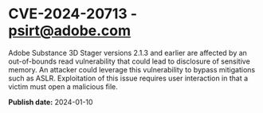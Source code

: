 # CVE-2024-20713 - psirt@adobe.com

Adobe Substance 3D Stager versions 2.1.3 and earlier are affected by an out-of-bounds read vulnerability that could lead to disclosure of sensitive memory. An attacker could leverage this vulnerability to bypass mitigations such as ASLR. Exploitation of this issue requires user interaction in that a victim must open a malicious file.

**Publish date:** 2024-01-10

